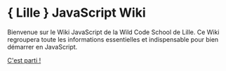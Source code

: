 # { Lille } JavaScript Wiki

Bienvenue sur le Wiki JavaScript de la Wild Code School de Lille.
Ce Wiki regroupera toute les informations essentielles et indispensable pour bien démarrer en JavaScript.

<a href="https://github.com/TresorDeKelloggS/Lille_JavaScript_Wiki/wiki">C'est parti !</a>
